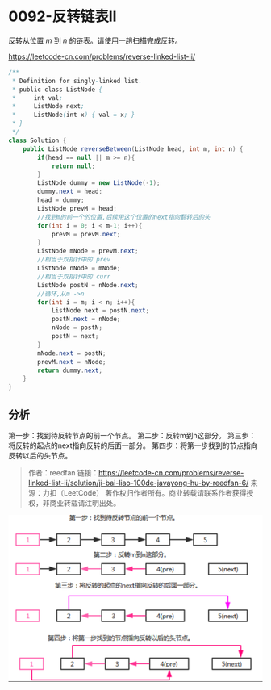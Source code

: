 # 0092-反转链表II

反转从位置 *m* 到 *n* 的链表。请使用一趟扫描完成反转。

https://leetcode-cn.com/problems/reverse-linked-list-ii/

```java
/**
 * Definition for singly-linked list.
 * public class ListNode {
 *     int val;
 *     ListNode next;
 *     ListNode(int x) { val = x; }
 * }
 */
class Solution {
    public ListNode reverseBetween(ListNode head, int m, int n) {
        if(head == null || m >= n){
            return null;
        }
        ListNode dummy = new ListNode(-1);
        dummy.next = head;
        head = dummy;
        ListNode prevM = head;
        //找到m的前一个的位置,后续用这个位置的next指向翻转后的头
        for(int i = 0; i < m-1; i++){
            prevM = prevM.next;
        }
        ListNode mNode = prevM.next;
        //相当于双指针中的 prev
        ListNode nNode = mNode;
        //相当于双指针中的 curr
        ListNode postN = nNode.next;
        //循环,从m ->n
        for(int i = m; i < n; i++){
            ListNode next = postN.next;
            postN.next = nNode;
            nNode = postN;
            postN = next;
        }
        mNode.next = postN;
        prevM.next = nNode;
        return dummy.next;
    }
}
```

## 分析

第一步：找到待反转节点的前一个节点。
第二步：反转m到n这部分。
第三步：将反转的起点的next指向反转的后面一部分。
第四步：将第一步找到的节点指向反转以后的头节点。

> 作者：reedfan
> 链接：https://leetcode-cn.com/problems/reverse-linked-list-ii/solution/ji-bai-liao-100de-javayong-hu-by-reedfan-6/
> 来源：力扣（LeetCode）
> 著作权归作者所有。商业转载请联系作者获得授权，非商业转载请注明出处。



![image-20200922152840926](../../assets/image-20200922152840926.png)


